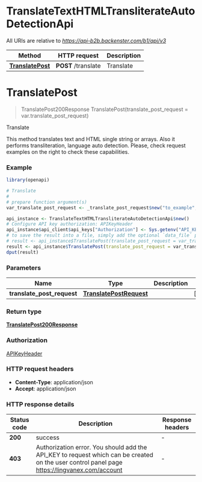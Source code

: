 # TranslateTextHTMLTransliterateAutoDetectionApi

All URIs are relative to *https://api-b2b.backenster.com/b1/api/v3*

Method | HTTP request | Description
------------- | ------------- | -------------
[**TranslatePost**](TranslateTextHTMLTransliterateAutoDetectionApi.md#TranslatePost) | **POST** /translate | Translate


# **TranslatePost**
> TranslatePost200Response TranslatePost(translate_post_request = var.translate_post_request)

Translate

This method translates text and HTML single string or arrays. Also it performs transliteration, language auto detection. Please, check request examples on the right to check these capabilities.

### Example
```R
library(openapi)

# Translate
#
# prepare function argument(s)
var_translate_post_request <- _translate_post_request$new("to_example", _translate_post_request_data$new(), "platform_example", "from_example", "html", "enableTransliteration_example") # TranslatePostRequest |  (Optional)

api_instance <- TranslateTextHTMLTransliterateAutoDetectionApi$new()
# Configure API key authorization: APIKeyHeader
api_instance$api_client$api_keys["Authorization"] <- Sys.getenv("API_KEY")
# to save the result into a file, simply add the optional `data_file` parameter, e.g.
# result <- api_instance$TranslatePost(translate_post_request = var_translate_post_requestdata_file = "result.txt")
result <- api_instance$TranslatePost(translate_post_request = var_translate_post_request)
dput(result)
```

### Parameters

Name | Type | Description  | Notes
------------- | ------------- | ------------- | -------------
 **translate_post_request** | [**TranslatePostRequest**](TranslatePostRequest.md)|  | [optional] 

### Return type

[**TranslatePost200Response**](_translate_post_200_response.md)

### Authorization

[APIKeyHeader](../README.md#APIKeyHeader)

### HTTP request headers

 - **Content-Type**: application/json
 - **Accept**: application/json

### HTTP response details
| Status code | Description | Response headers |
|-------------|-------------|------------------|
| **200** | success |  -  |
| **403** | Authorization error. You should add the API_KEY to request which can be created on the user control panel page https://lingvanex.com/account |  -  |

